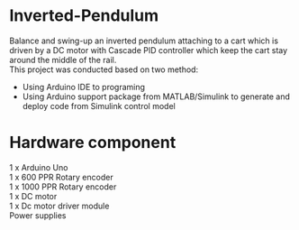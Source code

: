# Inverted-Pendulum
Balance and swing-up an inverted pendulum attaching to a cart which is driven by a DC motor with Cascade PID controller which keep the cart stay around the middle of the rail.  
This project was conducted based on two method:
  -  Using Arduino IDE to programing
  -  Using Arduino support package from MATLAB/Simulink to generate and deploy code from Simulink control model

# Hardware component
1 x Arduino Uno  
1 x 600 PPR Rotary encoder  
1 x 1000 PPR Rotary encoder  
1 x DC motor  
1 x Dc motor driver module  
Power supplies  



